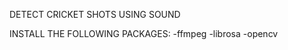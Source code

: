 DETECT CRICKET SHOTS USING SOUND

INSTALL THE FOLLOWING PACKAGES:
    -ffmpeg
    -librosa
    -opencv